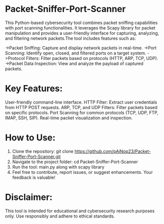 # Packet-Sniffer-Port-Scanner
This Python-based cybersecurity tool combines packet sniffing capabilities with port scanning functionalities. It leverages the Scapy library for packet manipulation and provides a user-friendly interface for capturing, analyzing, and filtering network packets.The tool includes features such as:

->Packet Sniffing: Capture and display network packets in real-time.
->Port Scanning: Identify open, closed, and filtered ports on a target system.
->Protocol Filters: Filter packets based on protocols (HTTP, ARP, TCP, UDP).
->Packet Data Inspection: View and analyze the payload of captured packets.

# Key Features:

User-friendly command-line interface.
HTTP Filter: Extract user credentials from HTTP POST requests.
ARP, TCP, and UDP Filters: Filter packets based on specific protocols.
Port Scanning for common protocols (TCP, UDP, FTP, IMAP, SSH, SIP).
Real-time packet visualization and inspection.

# How to Use:

1) Clone the repository: git clone https://github.com/pAiNop23/Packet-Sniffer-Port-Scanner.git
2) Navigate to the project folder: cd Packet-Sniffer-Port-Scanner
3) Run the tool: main.py along with scapy library 
4) Feel free to contribute, report issues, or suggest enhancements. Your feedback is valuable!

# Disclaimer:
This tool is intended for educational and cybersecurity research purposes only. Use responsibly and adhere to ethical standards.






